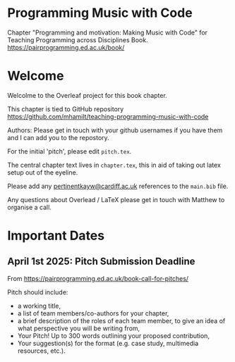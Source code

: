 # Programming Music with Code
Chapter "Programming and motivation: Making Music with Code" for Teaching Programming across Disciplines Book.
https://pairprogramming.ed.ac.uk/book/

# Welcome

Welcolme to the Overleaf project for this book chapter. 

This chapter is tied to GitHub repository https://github.com/mhamilt/teaching-programming-music-with-code

Authors: Please get in touch with your github usernames if you have them and I can add you to the repostory.

For the initial 'pitch', please edit `pitch.tex`.

The central chapter text lives in `chapter.tex`, this in aid of taking out latex setup out of the eyeline.

Please add any pertinentkayw@cardiff.ac.uk references to the `main.bib` file.

Any questions about Overlead / LaTeX please get in touch with Matthew to organise a call.

# Important Dates

## April 1st 2025: Pitch Submission Deadline

From https://pairprogramming.ed.ac.uk/book-call-for-pitches/

Pitch should include:

- a working title,  
- a list of team members/co-authors for your chapter, 
- a brief description of the roles of each team member, to give an idea of what perspective you will be writing from, 
- Your Pitch! Up to 300 words outlining your proposed contribution, 
- Your suggestion(s) for the format (e.g. case study, multimedia resources, etc.).  
